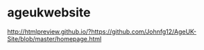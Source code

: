 # ageukwebsite

http://htmlpreview.github.io/?https://github.com/Johnfg12/AgeUK-Site/blob/master/homepage.html
